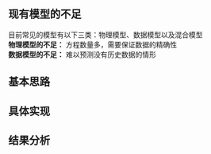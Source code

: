 ## 现有模型的不足
目前常见的模型有以下三类：物理模型、数据模型以及混合模型  
**物理模型的不足：** 方程数量多，需要保证数据的精确性  
**数据模型的不足：** 难以预测没有历史数据的情形
## 基本思路
## 具体实现
## 结果分析
